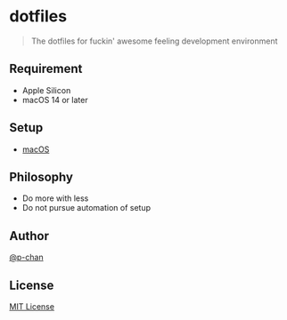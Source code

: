 # dotfiles

> The dotfiles for fuckin' awesome feeling development environment

## Requirement

- Apple Silicon
- macOS 14 or later

## Setup

- [macOS](./docs/setup-macos.md)

## Philosophy

- Do more with less
- Do not pursue automation of setup

## Author

[@p-chan](https://github.com/p-chan)

## License

[MIT License](LICENSE)
